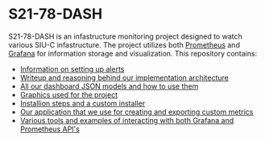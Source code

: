 # S21-78-DASH

S21-78-DASH is an infastructure monitoring project designed to watch various SIU-C infastructure. The project utilizes both [Prometheus](https://github.com/prometheus/prometheus) and [Grafana](https://github.com/grafana/grafana) for information storage and visualization. This repository contains:

<!-- - [Detailed implementation steps for our specific architecture](https://github.com/Async-Clock/Senior-Design/tree/main/Installation)
- [Custom tools for performing maintenece on Grafana dashboards](https://github.com/Async-Clock/Senior-Design/tree/main/Scripts)
- [Implementation-specific installation executeables](https://github.com/Async-Clock/Senior-Design/tree/main/Install)
- [Configuration files for Prometheus and other services used](https://github.com/Async-Clock/Senior-Design/tree/main/Config)
- [Examples of interacting with Grafana and Prometheus API's](https://github.com/Async-Clock/Senior-Design/tree/main/Scripts)
- [Usage Guide for setup and configuration of grafana and prometheus](https://github.com/Async-Clock/Senior-Design/blob/main/Guide/Dashboard_Tutorial.pdf) -->

- [Information on setting up alerts](https://github.com/Async-Clock/Senior-Design/tree/main/Alerts)
- [Writeup and reasoning behind our implementation architecture](https://github.com/Async-Clock/Senior-Design/tree/main/Architecture)
- [All our dashboard JSON models and how to use them](https://github.com/Async-Clock/Senior-Design/tree/main/Dashboards)
- [Graphics used for the project](https://github.com/Async-Clock/Senior-Design/tree/main/Graphics)
- [Installion steps and a custom installer](https://github.com/Async-Clock/Senior-Design/tree/main/Install)
- [Our application that we use for creating and exporting custom metrics](https://github.com/Async-Clock/Senior-Design/tree/main/PingerApp)
- [Various tools and examples of interacting with both Grafana and Prometheus API's](https://github.com/Async-Clock/Senior-Design/tree/main/Scripts)
